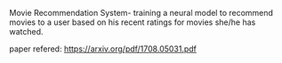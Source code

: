 Movie Recommendation System- training a neural model to recommend movies to a user based on his recent ratings for movies she/he has watched.

paper refered:
https://arxiv.org/pdf/1708.05031.pdf 


